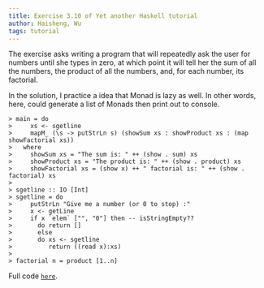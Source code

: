 ```yaml
---
title: Exercise 3.10 of Yet another Haskell tutorial
author: Haisheng, Wu
tags: tutorial
---
```


The exercise asks writing a program that will repeatedly ask the user for numbers until she types in zero, at which point it will tell her the sum of all the numbers, the product of all the numbers, and, for each number, its factorial.

In the solution, I practice a idea that Monad is lazy as well. In other words, here, could generate a list of Monads then print out to console.

~~~~~
> main = do  
>     xs <- sgetline  
>     mapM_ (\s -> putStrLn s) (showSum xs : showProduct xs : (map showFactorial xs))
>   where   
>     showSum xs = "The sum is: " ++ (show . sum) xs
>     showProduct xs = "The product is: " ++ (show . product) xs
>     showFactorial xs = (show x) ++ " factorial is: " ++ (show . factorial) xs
>       
> sgetline :: IO [Int]  
> sgetline = do  
>     putStrLn "Give me a number (or 0 to stop) :"
>     x <- getLine 
>     if x `elem` ["", "0"] then -- isStringEmpty?? 
>       do return [] 
>       else  
>       do xs <- sgetline  
>          return ((read x):xs)  
>   
> factorial n = product [1..n]
~~~~~

Full code [`here`](/codes/yaht-3.10.lhs).

